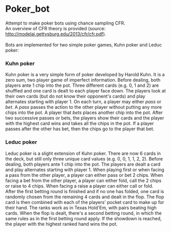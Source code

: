 # Poker_bot
Attempt to make poker bots using chance sampling CFR.
<br> An overview of CFR theory is provided (source: http://modelai.gettysburg.edu/2013/cfr/cfr.pdf). 
<br><br> Bots are implemented for two simple poker games, Kuhn poker and Leduc poker:
### Kuhn poker
Kuhn poker is a very simple form of poker developed by Harold Kuhn. It is a zero sum, two player game of imperfect information. Before dealing, both players ante 1 chip into the pot. Three different cards (e.g. 0, 1 and 2) are shuffled and one card is dealt to each player face down. The players look at their own cards (but do not know their opponent's cards) and play alternates starting with player 1. On each turn, a player may either _pass_ or _bet_. A _pass_ passes the action to the other player without putting any more chips into the pot. A player that _bets_ places another chip into the pot. After two successive passes or bets, the players show their cards and the player with the highest card wins and takes all the chips in the pot. If a player passes after the other has bet, then the chips go to the player that bet.

### Leduc poker
Leduc poker is a slight extension of Kuhn poker. There are now 6 cards in the deck, but still only three unique card values (e.g. 0, 0, 1, 1, 2, 2). Before dealing, both players ante 1 chip into the pot. The players are dealt a card and play alternates starting with player 1. When playing first or when facing a pass from the other player, a player can either pass or bet 2 chips. When facing a bet from the other player, a player can either fold, call the 2 chips or raise to 4 chips. When facing a raise a player can either call or fold. 
<br> After the first betting round is finished and if no one has folded, one card is randomly chosen from the remaining 4 cards and dealt in the flop. The flop card is then combined with each of the players' pocket card to make up for their hand. The ranks work as in Texas Hold'Em, with pairs beating high cards. When the flop is dealt, there's a second betting round, in which the same rules as in the first betting round apply. If the showdown is reached, the player with the highest ranked hand wins the pot.

